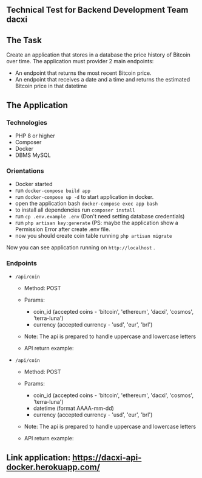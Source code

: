 ## Technical Test for Backend Development Team dacxi

## The Task

Create an application that stores in a database the price history of Bitcoin over time. The
application must provider 2 main endpoints:
- An endpoint that returns the most recent Bitcoin price.
- An endpoint that receives a date and a time and returns the estimated Bitcoin price in that
datetime

## The Application

### Technologies
- PHP 8 or higher
- Composer
- Docker
- DBMS MySQL

### Orientations

- Docker started
- run `docker-compose build app`
- run `docker-compose up -d` to start application in docker.
- open the application bash `docker-compose exec app bash`
- to install all dependencies run `composer install`
- run `cp .env.example .env` (Don't need setting database credentials)
- run `php artisan key:generate` (PS: maybe the application show a Permission Error after create .env file.
- now you should create coin table running `php artisan migrate`

Now you can see application running on `http://localhost` .

### Endpoints

- `/api/coin`
    - Method: POST
    - Params:
        - coin_id (accepted coins - 'bitcoin', 'ethereum', 'dacxi', 'cosmos', 'terra-luna')
        - currency (accepted currency - 'usd', 'eur', 'brl')
    - Note: The api is prepared to handle uppercase and lowercase letters

    - API return example:

- `/api/coin`
    - Method: POST
    - Params:
        - coin_id (accepted coins - 'bitcoin', 'ethereum', 'dacxi', 'cosmos', 'terra-luna')
        - datetime (format AAAA-mm-dd)
        - currency (accepted currency - 'usd', 'eur', 'brl')
    - Note: The api is prepared to handle uppercase and lowercase letters

    - API return example:

## Link application: https://dacxi-api-docker.herokuapp.com/
